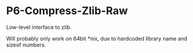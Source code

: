 P6-Compress-Zlib-Raw
====================

Low-level interface to zlib.

Will probably only work on 64bit *nix, due to hardcoded library name and sizeof
numbers.
